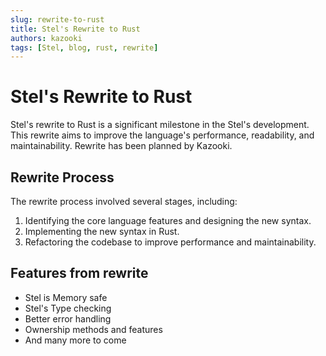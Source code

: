 ```yaml
---
slug: rewrite-to-rust
title: Stel's Rewrite to Rust
authors: kazooki
tags: [Stel, blog, rust, rewrite]
---
```


# Stel's Rewrite to Rust

Stel's rewrite to Rust is a significant milestone in the Stel's development. This rewrite aims to improve the language's performance, readability, and maintainability. Rewrite has been planned by Kazooki.

## Rewrite Process

The rewrite process involved several stages, including:

1. Identifying the core language features and designing the new syntax.
2. Implementing the new syntax in Rust.
3. Refactoring the codebase to improve performance and maintainability.

## Features from rewrite

* Stel is Memory safe
* Stel's Type checking
* Better error handling
* Ownership methods and features
* And many more to come
